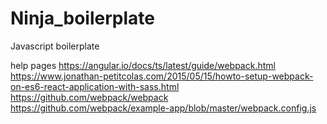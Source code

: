 # Ninja_boilerplate
Javascript boilerplate


help pages
 https://angular.io/docs/ts/latest/guide/webpack.html
 https://www.jonathan-petitcolas.com/2015/05/15/howto-setup-webpack-on-es6-react-application-with-sass.html
 https://github.com/webpack/webpack
 https://github.com/webpack/example-app/blob/master/webpack.config.js
